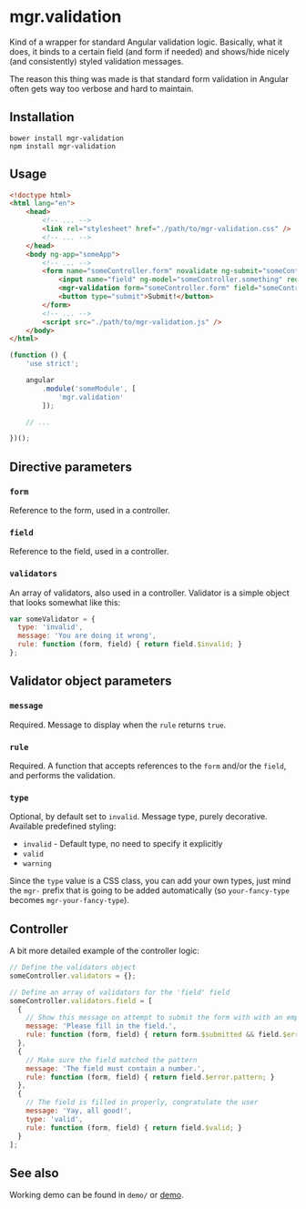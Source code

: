 # mgr.validation

Kind of a wrapper for standard Angular validation logic. Basically, what it does, it binds to a certain field (and form if needed) and shows/hide nicely (and consistently) styled validation messages.

The reason this thing was made is that standard form validation in Angular often gets way too verbose and hard to maintain.

## Installation

```
bower install mgr-validation
npm install mgr-validation
```

## Usage

```html
<!doctype html>
<html lang="en">
	<head>
		<!-- ... -->
		<link rel="stylesheet" href="./path/to/mgr-validation.css" />
		<!-- ... -->
	</head>
	<body ng-app="someApp">
		<!-- ... -->
		<form name="someController.form" novalidate ng-submit="someController.submit()">
			<input name="field" ng-model="someController.something" required type="text" />
			<mgr-validation form="someController.form" field="someController.form.field" validators="someController.validators.field"></mgr-validation>
			<button type="submit">Submit!</button>
		</form>
		<!-- ... -->
		<script src="./path/to/mgr-validation.js" />
	</body>
</html>
```

```js
(function () {
	'use strict';

	angular
		.module('someModule', [
			'mgr.validation'
		]);

	// ...

})();
```

## Directive parameters

### `form`

Reference to the form, used in a controller.

### `field`

Reference to the field, used in a controller.

### `validators`

An array of validators, also used in a controller. Validator is a simple object that looks somewhat like this:

```javascript
var someValidator = {
  type: 'invalid',
  message: 'You are doing it wrong',
  rule: function (form, field) { return field.$invalid; }
};
```

## Validator object parameters

### `message`

Required. Message to display when the `rule` returns `true`.

### `rule`

Required. A function that accepts references to the `form` and/or the `field`, and performs the validation.

### `type`

Optional, by default set to `invalid`. Message type, purely decorative. Available predefined styling:

- `invalid` - Default type, no need to specify it explicitly
- `valid`
- `warning`

Since the `type` value is a CSS class, you can add your own types, just mind the `mgr-` prefix that is going to be added automatically (so `your-fancy-type` becomes `mgr-your-fancy-type`).

## Controller

A bit more detailed example of the controller logic:

```javascript
// Define the validators object
someController.validators = {};

// Define an array of validators for the 'field' field
someController.validators.field = [
  {
    // Show this message on attempt to submit the form with with an empty required field
    message: 'Please fill in the field.',
    rule: function (form, field) { return form.$submitted && field.$error.required; }
  },
  {
    // Make sure the field matched the pattern
    message: 'The field must contain a number.',
    rule: function (form, field) { return field.$error.pattern; }
  },
  {
    // The field is filled in properly, congratulate the user
    message: 'Yay, all good!',
    type: 'valid',
    rule: function (form, field) { return field.$valid; }
  }
];
```

## See also

Working demo can be found in `demo/` or [demo](http://magora-systems-frontend.github.io/mgr-validation/).
